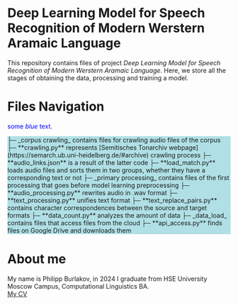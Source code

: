 # Deep Learning Model for Speech Recognition of Modern Werstern Aramaic Language
This repository contains files of project *Deep Learning Model for Speech Recognition of Modern Werstern Aramaic Language*. 
Here, we store all the stages of obtaining the data, processing and training a model.

# Files Navigation
<span style="color:blue">some *blue* text</span>.
<div style="background-color:powderblue;">
├─ _corpus crawling_ contains files for crawling audio files of the corpus
    ├─ **crawling.py** represents [Semitisches Tonarchiv webpage](https://semarch.ub.uni-heidelberg.de/#archive) crawling process
    ├─ **audio_links.json** is a result of the latter code
    ├─ **load_match.py** loads audio files and sorts them in two groups, whether they have a corresponding text or not
├─ _primary processing_ contains files of the first processing that goes before model learning preprocessing
    ├─ **audio_processing.py** rewrites audio in .wav format
    ├─ **text_processing.py** unifies text format
    ├─ **text_replace_pairs.py** contains character correspondences between the source and target formats
    ├─ **data_count.py** analyzes the amount of data
├─ _data_load_ contains files that access files from the cloud
    ├─ **api_access.py** finds files on Google Drive and downloads them
</div>


# About me
My name is Philipp Burlakov, in 2024 I graduate from HSE University Moscow Campus, Computational Linguistics BA.<br>
[My CV](https://drive.google.com/file/d/1ArmG8yozeX9hSdYGy-bUbW0L4vygBi_t/view?usp=sharing)
